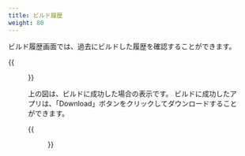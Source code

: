 ```yaml
---
title: ビルド履歴
weight: 80
---
```


ビルド履歴画面では、過去にビルドした履歴を確認することができます。

{{<figure src="/images/rpg_tkool/build_log/build_log_list.png">}}  

上の図は、ビルドに成功した場合の表示です。
ビルドに成功したアプリは、「Download」ボタンをクリックしてダウンロードすることができます。

{{<figure src="/images/rpg_tkool/build_log/build_log_detail.png">}}  